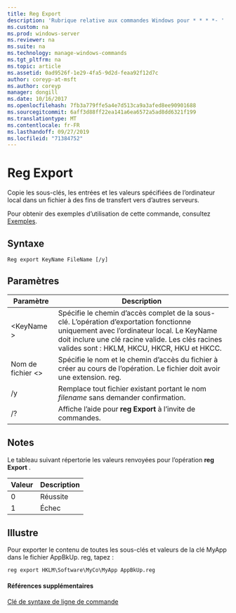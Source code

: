 ```yaml
---
title: Reg Export
description: 'Rubrique relative aux commandes Windows pour * * * *- '
ms.custom: na
ms.prod: windows-server
ms.reviewer: na
ms.suite: na
ms.technology: manage-windows-commands
ms.tgt_pltfrm: na
ms.topic: article
ms.assetid: 0ad9526f-1e29-4fa5-9d2d-feaa92f12d7c
author: coreyp-at-msft
ms.author: coreyp
manager: dongill
ms.date: 10/16/2017
ms.openlocfilehash: 7fb3a779ffe5a4e7d513ca9a3afed8ee90901688
ms.sourcegitcommit: 6aff3d88ff22ea141a6ea6572a5ad8dd6321f199
ms.translationtype: MT
ms.contentlocale: fr-FR
ms.lasthandoff: 09/27/2019
ms.locfileid: "71384752"
---
```

# <a name="reg-export"></a>Reg Export



Copie les sous-clés, les entrées et les valeurs spécifiées de l’ordinateur local dans un fichier à des fins de transfert vers d’autres serveurs.

Pour obtenir des exemples d’utilisation de cette commande, consultez [Exemples](#BKMK_examples).

## <a name="syntax"></a>Syntaxe

```
Reg export KeyName FileName [/y]
```

## <a name="parameters"></a>Paramètres

|Paramètre|Description|
|---------|-----------|
|\<KeyName >|Spécifie le chemin d’accès complet de la sous-clé. L’opération d’exportation fonctionne uniquement avec l’ordinateur local. Le KeyName doit inclure une clé racine valide. Les clés racines valides sont : HKLM, HKCU, HKCR, HKU et HKCC.|
|Nom de fichier \<>|Spécifie le nom et le chemin d’accès du fichier à créer au cours de l’opération. Le fichier doit avoir une extension. reg.|
|/y|Remplace tout fichier existant portant le nom *filename* sans demander confirmation.|
|/?|Affiche l’aide pour **reg Export** à l’invite de commandes.|

## <a name="remarks"></a>Notes

Le tableau suivant répertorie les valeurs renvoyées pour l’opération **reg Export** .

|Valeur|Description|
|-----|-----------|
|0|Réussite|
|1|Échec|

## <a name="BKMK_examples"></a>Illustre

Pour exporter le contenu de toutes les sous-clés et valeurs de la clé MyApp dans le fichier AppBkUp. reg, tapez :
```
reg export HKLM\Software\MyCo\MyApp AppBkUp.reg
```

#### <a name="additional-references"></a>Références supplémentaires

[Clé de syntaxe de ligne de commande](command-line-syntax-key.md)